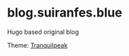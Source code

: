 # blog.suiranfes.blue
Hugo based original blog

Theme: [Tranquilpeak](https://github.com/kakawait/hugo-tranquilpeak-theme)
